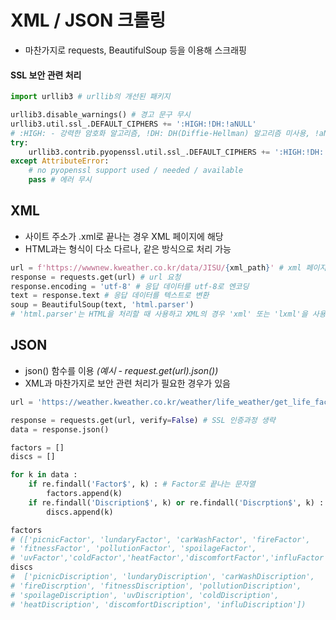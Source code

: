 # XML / JSON 크롤링
- 마찬가지로 requests, BeautifulSoup 등을 이용해 스크래핑
#### SSL 보안 관련 처리
```python
import urllib3 # urllib의 개선된 패키지

urllib3.disable_warnings() # 경고 문구 무시
urllib3.util.ssl_.DEFAULT_CIPHERS += ':HIGH:!DH:!aNULL' 
# :HIGH: - 강력한 암호화 알고리즘, !DH: DH(Diffie-Hellman) 알고리즘 미사용, !aNULL: 인증서가 없는 암호화 알고리즘 미사용
try:
    urllib3.contrib.pyopenssl.util.ssl_.DEFAULT_CIPHERS += ':HIGH:!DH:!aNULL' # SSL 암호화 스위트 추가
except AttributeError:
    # no pyopenssl support used / needed / available
    pass # 에러 무시
```
## XML
- 사이트 주소가 .xml로 끝나는 경우 XML 페이지에 해당
- HTML과는 형식이 다소 다르나, 같은 방식으로 처리 가능
```python
url = f'https://wwwnew.kweather.co.kr/data/JISU/{xml_path}' # xml 페이지 링크
response = requests.get(url) # url 요청
response.encoding = 'utf-8' # 응답 데이터를 utf-8로 엔코딩
text = response.text # 응답 데이터를 텍스트로 변환
soup = BeautifulSoup(text, 'html.parser')
# 'html.parser'는 HTML을 처리할 때 사용하고 XML의 경우 'xml' 또는 'lxml'을 사용하나, 상황에 따라 달라질 수 있음
```

## JSON
- json() 함수를 이용 <i>(예시 - request.get(url).json())</i>
- XML과 마찬가지로 보안 관련 처리가 필요한 경우가 있음
```python
url = 'https://weather.kweather.co.kr/weather/life_weather/get_life_factor_list/11B00000'

response = requests.get(url, verify=False) # SSL 인증과정 생략
data = response.json()

factors = []
discs = []

for k in data :
    if re.findall('Factor$', k) : # Factor로 끝나는 문자열
        factors.append(k)
    if re.findall('Discription$', k) or re.findall('Discrption$', k) : # Discrption로 끝나는 문자열
        discs.append(k)

factors
# (['picnicFactor', 'lundaryFactor', 'carWashFactor', 'fireFactor',
# 'fitnessFactor', 'pollutionFactor', 'spoilageFactor',
# 'uvFactor','coldFactor','heatFactor','discomfortFactor','influFactor'],
discs
#  ['picnicDiscription', 'lundaryDiscription', 'carWashDiscription',
# 'fireDiscrption', 'fitnessDiscription', 'pollutionDiscription',
# 'spoilageDiscription', 'uvDiscription', 'coldDiscription',
# 'heatDiscription', 'discomfortDiscription', 'influDiscription'])
```
